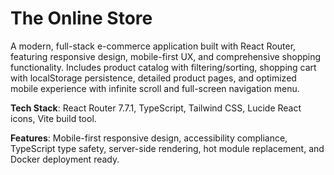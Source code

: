 # The Online Store

A modern, full-stack e-commerce application built with React Router, featuring responsive design, mobile-first UX, and comprehensive shopping functionality. Includes product catalog with filtering/sorting, shopping cart with localStorage persistence, detailed product pages, and optimized mobile experience with infinite scroll and full-screen navigation menu.

**Tech Stack**: React Router 7.7.1, TypeScript, Tailwind CSS, Lucide React icons, Vite build tool.

**Features**: Mobile-first responsive design, accessibility compliance, TypeScript type safety, server-side rendering, hot module replacement, and Docker deployment ready.
